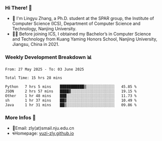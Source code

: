 ### Hi There! 👋 
- 🐳 I'm Lingyu Zhang, a Ph.D. student at the SPAR group, the Institute of Computer Science (ICS), Department of Computer Science and Technology, Nanjing University.
- 🧑‍🎓 Before joining ICS, I obtained my Bachelor’s in Computer Science and Technology from Kuang Yaming Honors School, Nanjing University, Jiangsu, China in 2021.

### Weekly Development Breakdown :bar_chart:

<!--START_SECTION:waka-->

```txt
From: 27 May 2025 - To: 03 June 2025

Total Time: 15 hrs 28 mins

Python   7 hrs 5 mins    ███████████▒░░░░░░░░░░░░░   45.85 %
JSON     2 hrs 57 mins   ████▓░░░░░░░░░░░░░░░░░░░░   19.15 %
Other    1 hr 48 mins    ███░░░░░░░░░░░░░░░░░░░░░░   11.73 %
sh       1 hr 37 mins    ██▓░░░░░░░░░░░░░░░░░░░░░░   10.49 %
Java     1 hr 31 mins    ██▒░░░░░░░░░░░░░░░░░░░░░░   09.86 %
```

<!--END_SECTION:waka-->

<!--
### Github Contributions :octocat:

![](https://raw.githubusercontent.com/yuzi-zly/yuzi-zly/output/github-contribution-grid-snake.svg)              
-->

### More Infos 📖

- 📧Email: zly(at)smail.nju.edu.cn
- 🌀Homepage: [yuzi-zly.github.io](https://yuzi-zly.github.io/)
